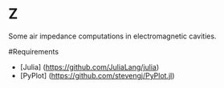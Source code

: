Z
=

Some air impedance computations in electromagnetic cavities.

#Requirements
* [Julia] (https://github.com/JuliaLang/julia)
* [PyPlot] (https://github.com/stevengj/PyPlot.jl)
